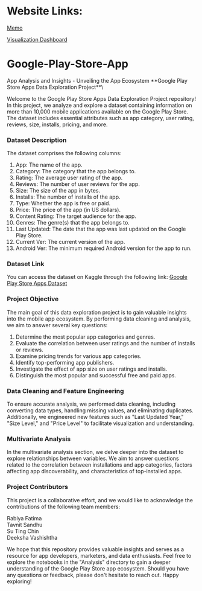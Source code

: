 # **Website Links:** 
[Memo](https://rabiyafatima94.github.io/Google-Play-Store-App/)

[Visualization Dashboard](https://rabiyafatima94.github.io/Google-Play-Store-App/dashboard.html)

# Google-Play-Store-App
App Analysis and Insights - Unveiling the App Ecosystem
\*\*Google Play Store Apps Data Exploration Project\*\*\

Welcome to the Google Play Store Apps Data Exploration Project
repository! In this project, we analyze and explore a dataset containing
information on more than 10,000 mobile applications available on the
Google Play Store. The dataset includes essential attributes such as app
category, user rating, reviews, size, installs, pricing, and more.

### Dataset Description

The dataset comprises the following columns:

1. App: The name of the app.
2. Category: The category that the app belongs to.
3. Rating: The average user rating of the app.
4. Reviews: The number of user reviews for the app.
5. Size: The size of the app in bytes.
6. Installs: The number of installs of the app.
7. Type: Whether the app is free or paid.
8. Price: The price of the app (in US dollars).
9. Content Rating: The target audience for the app.
10. Genres: The genre(s) that the app belongs to.
11. Last Updated: The date that the app was last updated on the Google
Play Store.
12. Current Ver: The current version of the app.
13. Android Ver: The minimum required Android version for the app to
run.

### Dataset Link

You can access the dataset on Kaggle through the following link:
[Google Play Store Apps
Dataset](https://www.kaggle.com/datasets/lava18/google-play-store-apps?datasetId=49864)

 ### Project Objective
The main goal of this data exploration project is to gain valuable
insights into the mobile app ecosystem. By performing data cleaning and
analysis, we aim to answer several key questions:

1. Determine the most popular app categories and genres.
2. Evaluate the correlation between user ratings and the number of
installs or reviews.
3. Examine pricing trends for various app categories.
4. Identify top-performing app publishers.
5. Investigate the effect of app size on user ratings and installs.
6. Distinguish the most popular and successful free and paid apps.

### Data Cleaning and Feature Engineering

To ensure accurate analysis, we performed data cleaning, including
converting data types, handling missing values, and eliminating
duplicates. Additionally, we engineered new features such as \"Last
Updated Year,\" \"Size Level,\" and \"Price Level\" to facilitate
visualization and understanding.

### Multivariate Analysis

In the multivariate analysis section, we delve deeper into the dataset
to explore relationships between variables. We aim to answer questions
related to the correlation between installations and app categories,
factors affecting app discoverability, and characteristics of
top-installed apps.

### Project Contributors

This project is a collaborative effort, and we would like to acknowledge
the contributions of the following team members:

Rabiya Fatima\
Tavnit Sandhu\
Su Ting Chin\
Deeksha Vashishtha


We hope that this repository provides valuable insights and serves as a
resource for app developers, marketers, and data enthusiasts. Feel free
to explore the notebooks in the \"Analysis\" directory to gain a deeper
understanding of the Google Play Store app ecosystem. Should you have
any questions or feedback, please don't hesitate to reach out. Happy
exploring!
